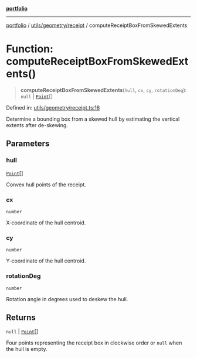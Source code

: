 [**portfolio**](../../../../README.md)

***

[portfolio](../../../../modules.md) / [utils/geometry/receipt](../README.md) / computeReceiptBoxFromSkewedExtents

# Function: computeReceiptBoxFromSkewedExtents()

> **computeReceiptBoxFromSkewedExtents**(`hull`, `cx`, `cy`, `rotationDeg`): `null` \| [`Point`](../../basic/interfaces/Point.md)[]

Defined in: [utils/geometry/receipt.ts:16](https://github.com/tnorlund/Portfolio/blob/d57b13a26fc3fa469bb6cf72a10f558f0cee3e8b/portfolio/utils/geometry/receipt.ts#L16)

Determine a bounding box from a skewed hull by estimating the
vertical extents after de-skewing.

## Parameters

### hull

[`Point`](../../basic/interfaces/Point.md)[]

Convex hull points of the receipt.

### cx

`number`

X‑coordinate of the hull centroid.

### cy

`number`

Y‑coordinate of the hull centroid.

### rotationDeg

`number`

Rotation angle in degrees used to deskew
the hull.

## Returns

`null` \| [`Point`](../../basic/interfaces/Point.md)[]

Four points representing the receipt box in clockwise
order or `null` when the hull is empty.
